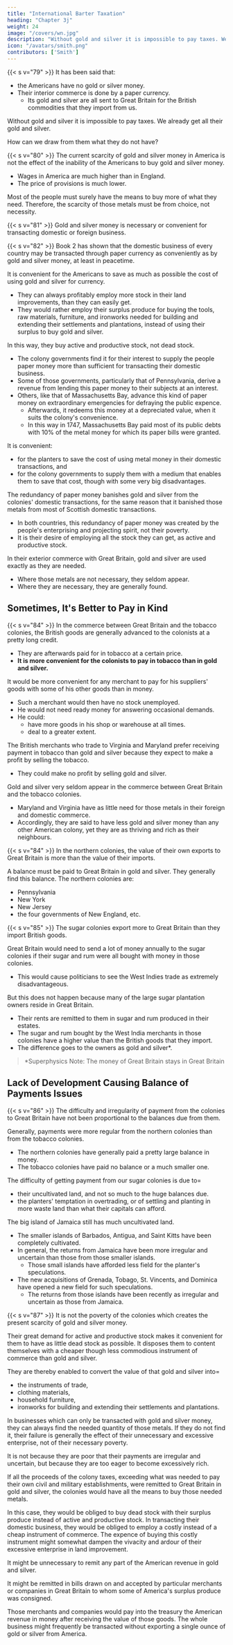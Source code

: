 ```yaml
---
title: "International Barter Taxation"
heading: "Chapter 3j"
weight: 24
image: "/covers/wn.jpg"
description: "Without gold and silver it is impossible to pay taxes. We already get all their gold and silver"
icon: "/avatars/smith.png"
contributors: ['Smith']
---
```




{{< s v="79" >}} It has been said that: 
- the Americans have no gold or silver money.
- Their interior commerce is done by a paper currency.
  - Its gold and silver are all sent to Great Britain for the British commodities that they import from us.

Without gold and silver it is impossible to pay taxes. We already get all their gold and silver.

How can we draw from them what they do not have?


{{< s v="80" >}} The current scarcity of gold and silver money in America is not the effect of the inability of the Americans to buy gold and silver money.
- Wages in America are much higher than in England.
- The price of provisions is much lower.

Most of the people must surely have the means to buy more of what they need. Therefore, the scarcity of those metals must be from choice, not necessity.


{{< s v="81" >}} Gold and silver money is necessary or convenient for transacting domestic or foreign business.

{{< s v="82" >}} Book 2 has shown that the domestic business of every country may be transacted through paper currency as conveniently as by gold and silver money, at least in peacetime.

It is convenient for the Americans to save as much as possible the cost of using gold and silver for currency.
- They can always profitably employ more stock in their land improvements, than they can easily get.
- They would rather employ their surplus produce for buying the tools, raw materials, furniture, and ironworks needed for building and extending their settlements and plantations, instead of using their surplus to buy gold and silver.

In this way, they buy active and productive stock, not dead stock.
- The colony governments find it for their interest to supply the people paper money more than sufficient for transacting their domestic business.
- Some of those governments, particularly that of Pennsylvania, derive a revenue from lending this paper money to their subjects at an interest.
- Others, like that of Massachusetts Bay, advance this kind of paper money on extraordinary emergencies for defraying the public expence.
  - Afterwards, it redeems this money at a depreciated value, when it suits the colony's convenience.
  - In this way in 1747, Massachusetts Bay paid most of its public debts with 10% of the metal money for which its paper bills were granted.

It is convenient:
- for the planters to save the cost of using metal money in their domestic transactions, and
- for the colony governments to supply them with a medium that enables them to save that cost, though with some very big disadvantages.

The redundancy of paper money banishes gold and silver from the colonies' domestic transactions, for the same reason that it banished those metals from most of Scottish domestic transactions.
- In both countries, this redundancy of paper money was created by the people's enterprising and projecting spirit, not their poverty.
- It is their desire of employing all the stock they can get, as active and productive stock.

In their exterior commerce with Great Britain, gold and silver are used exactly as they are needed.
- Where those metals are not necessary, they seldom appear.
- Where they are necessary, they are generally found.


## Sometimes, It's Better to Pay in Kind 

{{< s v="84" >}} In the commerce between Great Britain and the tobacco colonies, the British goods are generally advanced to the colonists at a pretty long credit.
- They are afterwards paid for in tobacco at a certain price.
- **It is more convenient for the colonists to pay in tobacco than in gold and silver.**

It would be more convenient for any merchant to pay for his suppliers' goods with some of his other goods than in money.
- Such a merchant would then have no stock unemployed.
- He would not need ready money for answering occasional demands.
- He could:
  - have more goods in his shop or warehouse at all times.
  - deal to a greater extent.

<!-- But it is seldom convenient for all the merchant's suppliers to receive payment for the goods they sell to him, with other kinds of his goods. -->

The British merchants who trade to Virginia and Maryland prefer receiving payment in tobacco than gold and silver because they expect to make a profit by selling the tobacco.
- They could make no profit by selling gold and silver.

Gold and silver very seldom appear in the commerce between Great Britain and the tobacco colonies.
- Maryland and Virginia have as little need for those metals in their foreign and domestic commerce.
- Accordingly, they are said to have less gold and silver money than any other American colony, yet they are as thriving and rich as their neighbours.


{{< s v="84" >}} In the northern colonies, the value of their own exports to Great Britain is more than the value of their imports.

A balance must be paid to Great Britain in gold and silver. They generally find this balance. The northern colonies are:
- Pennsylvania
- New York
- New Jersey
- the four governments of New England, etc.


{{< s v="85" >}} The sugar colonies export more to Great Britain than they import British goods. <!-- , the value of exports to Great Britain is much greater than the value of all the goods imported. -->

Great Britain would need to send a lot of money annually to the sugar colonies if their sugar and rum were all bought with money in those colonies.
- This would cause politicians to see the West Indies trade as extremely disadvantageous.

But this does not happen because many of the large sugar plantation owners<!--  proprietors --> reside in Great Britain.
- Their rents are remitted to them in sugar and rum produced in their estates.
- The sugar and rum bought by the West India merchants in those colonies have a higher value than the British goods that they import. 
- The difference goes to the owners as gold and silver*.


> *Superphysics Note: The money of Great Britain stays in Great Britain




## Lack of Development Causing Balance of Payments Issues

{{< s v="86" >}} The difficulty and irregularity of payment from the colonies to Great Britain have not been proportional to the balances due from them.

Generally, payments were more regular from the northern colonies than from the tobacco colonies.
- The northern colonies have generally paid a pretty large balance in money.
- The tobacco colonies have paid no balance or a much smaller one.

The difficulty of getting payment from our sugar colonies is due to=  
- <!-- has been proportional more to --> their uncultivated land, and not so much to the huge balances due<!--  from them -->.
- the planters' temptation in overtrading, or of settling and planting in more waste land than what their capitals can afford.

The big island of Jamaica still has much uncultivated land.
- The smaller islands of Barbados, Antigua, and Saint Kitts have been completely cultivated.
- In general, the returns from Jamaica have been more irregular and uncertain than those from those smaller islands.
  - Those small islands have afforded less field for the planter's speculations.
- The new acquisitions of Grenada, Tobago, St. Vincents, and Dominica have opened a new field for such speculations.
  - The returns from those islands have been recently as irregular and uncertain as those from Jamaica.


{{< s v="87" >}} It is not the poverty of the colonies which creates the present scarcity of gold and silver money.

Their great demand for active and productive stock makes it convenient for them to have as little dead stock as possible.
It disposes them to content themselves with a cheaper though less commodious instrument of commerce than gold and silver.

They are thereby enabled to convert the value of that gold and silver into= 
- the instruments of trade,
- clothing materials,
- household furniture,
- ironworks for building and extending their settlements and plantations.

In businesses which can only be transacted with gold and silver money, they can always find the needed quantity of those metals.
If they do not find it, their failure is generally the effect of their unnecessary and excessive enterprise, not of their necessary poverty.

It is not because they are poor that their payments are irregular and uncertain, but because they are too eager to become excessively rich.

If all the proceeds of the colony taxes, exceeding what was needed to pay their own civil and military establishments, were remitted to Great Britain in gold and silver, the colonies would have all the means to buy those needed metals.

In this case, they would be obliged to buy dead stock with their surplus produce instead of active and productive stock.
In transacting their domestic business, they would be obliged to employ a costly instead of a cheap instrument of commerce.
The expence of buying this costly instrument might somewhat dampen the vivacity and ardour of their excessive enterprise in land improvement.

It might be unnecessary to remit any part of the American revenue in gold and silver.

It might be remitted in bills drawn on and accepted by particular merchants or companies in Great Britain to whom some of America's surplus produce was consigned.

Those merchants and companies would pay into the treasury the American revenue in money after receiving the value of those goods.
The whole business might frequently be transacted without exporting a single ounce of gold or silver from America.

